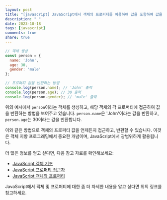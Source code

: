 ```yaml
---
layout: post
title: "[javascript] JavaScript에서 객체의 프로퍼티를 이용하여 값을 포함하여 값을 반환하는 방법에 대해 알려주세요."
description: " "
date: 2023-10-18
tags: [javascript]
comments: true
share: true
---
```


```javascript
// 객체 생성
const person = {
  name: 'John',
  age: 30,
  gender: 'male'
};

// 프로퍼티 값을 반환하는 방법
console.log(person.name); // 'John' 출력
console.log(person.age); // 30 출력
console.log(person.gender); // 'male' 출력
```

위의 예시에서 `person`이라는 객체를 생성하고, 해당 객체의 각 프로퍼티에 접근하여 값을 반환하는 방법을 보여주고 있습니다. `person.name`은 'John'이라는 값을 반환하고, `person.age`는 30이라는 값을 반환합니다.

이와 같은 방법으로 객체의 프로퍼티 값을 언제든지 접근하고, 반환할 수 있습니다. 이것은 객체 지향 프로그래밍에서 중요한 개념이며, JavaScript에서 광범위하게 활용됩니다.

더 많은 정보를 얻고 싶다면, 다음 참고 자료를 확인해보세요:

- [JavaScript 객체 기초](https://developer.mozilla.org/ko/docs/Learn/JavaScript/Objects/Basics)
- [JavaScript 프로퍼티 접근자](https://developer.mozilla.org/ko/docs/Web/JavaScript/Guide/Working_with_Objects#%EC%84%A0%ED%83%9D%EC%9E%90%EC%A0%91%EA%B7%BC%EC%9E%90%3A_getters%EC%99%80_setters)
- [JavaScript 객체와 프로퍼티](https://poiemaweb.com/js-object)

JavaScript에서 객체 및 프로퍼티에 대한 좀 더 자세한 내용을 알고 싶다면 위의 링크를 참고하세요.